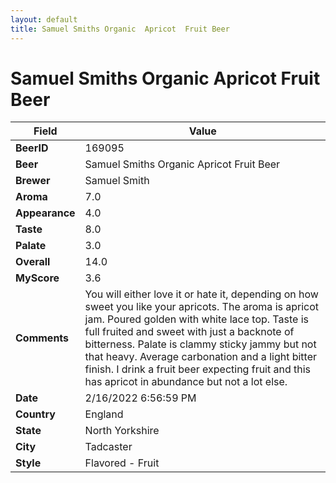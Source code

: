 ```yaml
---
layout: default
title: Samuel Smiths Organic  Apricot  Fruit Beer
---
```


# Samuel Smiths Organic  Apricot  Fruit Beer

| Field         | Value     |
|---------------|-----------|
| **BeerID** | 169095 |
| **Beer** | Samuel Smiths Organic  Apricot  Fruit Beer |
| **Brewer** | Samuel Smith |
| **Aroma** | 7.0 |
| **Appearance** | 4.0 |
| **Taste** | 8.0 |
| **Palate** | 3.0 |
| **Overall** | 14.0 |
| **MyScore** | 3.6 |
| **Comments** | You will either love it or hate it, depending on how sweet you like your apricots. The aroma is apricot jam. Poured golden with white lace top. Taste is full fruited and sweet with just a backnote of bitterness. Palate is clammy sticky jammy but not that heavy. Average carbonation and a light bitter finish. I drink a fruit beer expecting fruit and this has apricot in abundance but not a lot else.  |
| **Date** | 2/16/2022 6:56:59 PM |
| **Country** | England |
| **State** | North Yorkshire |
| **City** | Tadcaster |
| **Style** | Flavored - Fruit |
